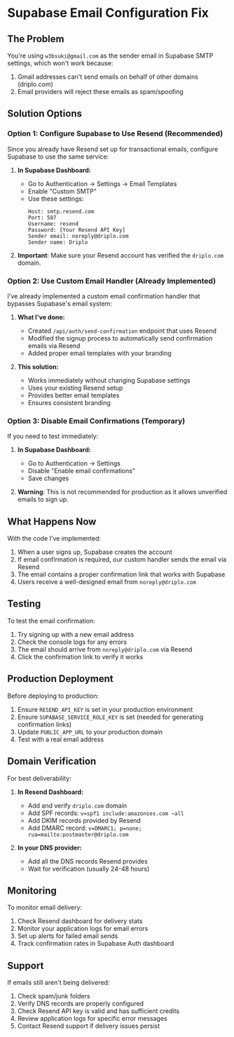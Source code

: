 # Supabase Email Configuration Fix

## The Problem
You're using `w3bsuki@gmail.com` as the sender email in Supabase SMTP settings, which won't work because:
1. Gmail addresses can't send emails on behalf of other domains (driplo.com)
2. Email providers will reject these emails as spam/spoofing

## Solution Options

### Option 1: Configure Supabase to Use Resend (Recommended)

Since you already have Resend set up for transactional emails, configure Supabase to use the same service:

1. **In Supabase Dashboard:**
   - Go to Authentication → Settings → Email Templates
   - Enable "Custom SMTP"
   - Use these settings:
     ```
     Host: smtp.resend.com
     Port: 587
     Username: resend
     Password: [Your Resend API Key]
     Sender email: noreply@driplo.com
     Sender name: Driplo
     ```

2. **Important**: Make sure your Resend account has verified the `driplo.com` domain.

### Option 2: Use Custom Email Handler (Already Implemented)

I've already implemented a custom email confirmation handler that bypasses Supabase's email system:

1. **What I've done:**
   - Created `/api/auth/send-confirmation` endpoint that uses Resend
   - Modified the signup process to automatically send confirmation emails via Resend
   - Added proper email templates with your branding

2. **This solution:**
   - Works immediately without changing Supabase settings
   - Uses your existing Resend setup
   - Provides better email templates
   - Ensures consistent branding

### Option 3: Disable Email Confirmations (Temporary)

If you need to test immediately:

1. **In Supabase Dashboard:**
   - Go to Authentication → Settings
   - Disable "Enable email confirmations"
   - Save changes

2. **Warning**: This is not recommended for production as it allows unverified emails to sign up.

## What Happens Now

With the code I've implemented:

1. When a user signs up, Supabase creates the account
2. If email confirmation is required, our custom handler sends the email via Resend
3. The email contains a proper confirmation link that works with Supabase
4. Users receive a well-designed email from `noreply@driplo.com`

## Testing

To test the email confirmation:

1. Try signing up with a new email address
2. Check the console logs for any errors
3. The email should arrive from `noreply@driplo.com` via Resend
4. Click the confirmation link to verify it works

## Production Deployment

Before deploying to production:

1. Ensure `RESEND_API_KEY` is set in your production environment
2. Ensure `SUPABASE_SERVICE_ROLE_KEY` is set (needed for generating confirmation links)
3. Update `PUBLIC_APP_URL` to your production domain
4. Test with a real email address

## Domain Verification

For best deliverability:

1. **In Resend Dashboard:**
   - Add and verify `driplo.com` domain
   - Add SPF records: `v=spf1 include:amazonses.com ~all`
   - Add DKIM records provided by Resend
   - Add DMARC record: `v=DMARC1; p=none; rua=mailto:postmaster@driplo.com`

2. **In your DNS provider:**
   - Add all the DNS records Resend provides
   - Wait for verification (usually 24-48 hours)

## Monitoring

To monitor email delivery:

1. Check Resend dashboard for delivery stats
2. Monitor your application logs for email errors
3. Set up alerts for failed email sends
4. Track confirmation rates in Supabase Auth dashboard

## Support

If emails still aren't being delivered:

1. Check spam/junk folders
2. Verify DNS records are properly configured
3. Check Resend API key is valid and has sufficient credits
4. Review application logs for specific error messages
5. Contact Resend support if delivery issues persist